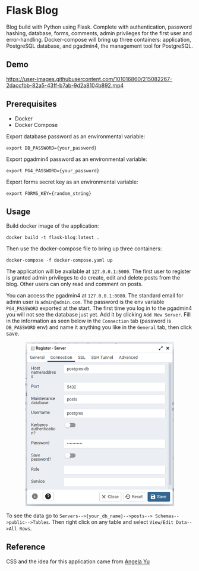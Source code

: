 # Flask Blog

Blog build with Python using Flask. Complete with authentication, password hashing, database, forms, comments, admin privileges for the first user and error-handling. Docker-compose will bring up three containers: application, PostgreSQL database, and pgadmin4, the management tool for PostgreSQL.

## Demo


https://user-images.githubusercontent.com/101016860/215082267-2daccfbb-82a5-43ff-b7ab-9d2a8104b892.mp4


## Prerequisites
* Docker
* Docker Compose

Export database password as an environmental variable:

```shell
export DB_PASSWORD={your_password}
```

Export pgadmin4 password as an environmental variable:

```shell
export PG4_PASSWORD={your_password}
```

Export forms secret key as an environmental variable:
```shell
export FORMS_KEY={random_string}
```

## Usage

Build docker image of the application:

```shell
docker build -t flask-blog:latest .
```

Then use the docker-compose file to bring up
three containers:
```shell
docker-compose -f docker-compose.yaml up
```

The application will be available at `127.0.0.1:5000`. 
The first user to register is granted admin privileges to
do create, edit and delete posts from the blog. Other users
can only read and comment on posts. 

You can access the pgadmin4 at `127.0.0.1:8080`. The standard
email for admin user is `admin@admin.com`. The password 
is the env variable `PG4_PASSWORD` exported at the start.
The first time you log in to the pgadmin4 you will not see
the database just yet. Add it by clicking `Add New Server`.
Fill in the information as seen below in the `Connection` tab
(password is `DB_PASSWORD` env) and
name it anything you like in the `General` tab, then click save.

<div align="center">
<img src="images/img.png" alt="drawing" width="400"/>
</div>

To see the data go to `Servers-->{your_db_name}-->posts-->
Schemas-->public-->Tables`. Then right click on any table and
select `View/Edit Data-->All Rows`.

## Reference

CSS and the idea for this application came from [Angela Yu](https://github.com/angelabauer)





